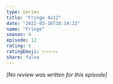 ```yaml
---
type: series
title: "Fringe 4x12"
date: "2022-03-16T18:14:22"
name: "Fringe"
season: 4
episode: 12
rating: 5
ratingEmoji: ⭐️⭐️⭐️⭐️⭐️
share: false
---
```


*[No review was written for this episode]*
